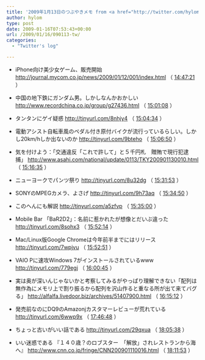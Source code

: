 ```yaml
---
title: '2009年1月13日のつぶやきメモ from <a href="http://twitter.com/hylom">Twitter</a>'
author: hylom
type: post
date: 2009-01-16T07:53:43+00:00
url: /2009/01/16/090113-tw/
categories:
  - "Twitter's log"

---
```

  * iPhone向け美少女ゲーム、販売開始     <http://journal.mycom.co.jp/news/2009/01/12/001/index.html> （     [14:47:21][1] ） 

  * 中国の地下鉄にガンダム男。しかしなんかおかしい     <http://www.recordchina.co.jp/group/g27436.html> （     [15:01:08][2] ） 

  * タンタンにゲイ疑惑     <http://tinyurl.com/8nhjy4> （     [15:04:34][3] ） 

  * 電動アシスト自転車風のペダル付き原付バイクが流行っているらしい。しかし20km/hしか出ないのか     <http://tinyurl.com/9bteho> （     [15:06:50][4] ） 

  * 気を付けよう：「交通違反「これで許して」と５千円札　贈賄で現行犯逮捕」     <http://www.asahi.com/national/update/0113/TKY200901130010.html> （     [15:16:35][5] ） 

  * ニューヨークでパンツ祭り     <http://tinyurl.com/8u32dg> （     [15:31:53][6] ） 

  * SONYのMPEGカメラ、よさげ     <http://tinyurl.com/9h73aq> （     [15:34:50][7] ） 

  * このへんにも解説     <http://tinyurl.com/a5zfvp> （     [15:35:00][8] ） 

  * Mobile Bar 「BaR2D2」：名前に惹かれたが想像とだいぶ違った     <http://tinyurl.com/8sohx3> （     [15:52:14][9] ） 

  * Mac/Linux版Google Chromeは今年前半までにはリリース     <http://tinyurl.com/7wpjvu> （     [15:52:51][10] ） 

  * VAIO Pに速攻Windows 7がインストールされているwww     <http://tinyurl.com/779egj> （     [16:00:45][11] ） 

  * 実は奥が深いんじゃないかと考察してみるがやっぱり理解できない「配列は無作為にメモリ上で割り振るから配列を沢山作ると重なる所が出て来てバグる」     <http://alfalfa.livedoor.biz/archives/51407900.html> （     [16:15:12][12] ） 

  * 発売前なのにDQ9のAmazonjカスタマーレビューが荒れている     <http://tinyurl.com/6wwp9x> （     [17:46:48][13] ） 

  * ちょっと古いがいい話である     <http://tinyurl.com/29qxua> （     [18:05:38][14] ） 

  * いい迷惑である 『１４０歳？のロブスター　「解放」されレストランから海へ』     <http://www.cnn.co.jp/fringe/CNN200901110016.html> （     [18:11:53][15] ）

 [1]: http://twitter.com/hylom/statuses/1115032646
 [2]: http://twitter.com/hylom/statuses/1115051198
 [3]: http://twitter.com/hylom/statuses/1115055781
 [4]: http://twitter.com/hylom/statuses/1115058833
 [5]: http://twitter.com/hylom/statuses/1115071716
 [6]: http://twitter.com/hylom/statuses/1115091023
 [7]: http://twitter.com/hylom/statuses/1115094907
 [8]: http://twitter.com/hylom/statuses/1115095136
 [9]: http://twitter.com/hylom/statuses/1115116313
 [10]: http://twitter.com/hylom/statuses/1115117036
 [11]: http://twitter.com/hylom/statuses/1115126360
 [12]: http://twitter.com/hylom/statuses/1115142612
 [13]: http://twitter.com/hylom/statuses/1115242015
 [14]: http://twitter.com/hylom/statuses/1115261654
 [15]: http://twitter.com/hylom/statuses/1115268174
